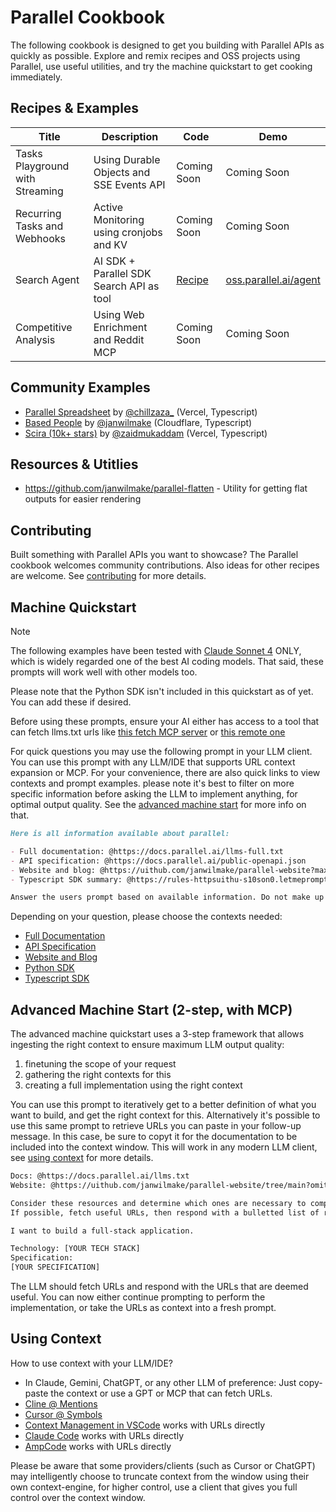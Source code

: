 # Parallel Cookbook

The following cookbook is designed to get you building with Parallel APIs as quickly as possible. Explore and remix recipes and OSS projects using Parallel, use useful utilities, and try the machine quickstart to get cooking immediately.

## Recipes & Examples

| Title                           | Description                              | Code                                                       | Demo                                                   |
| ------------------------------- | ---------------------------------------- | ---------------------------------------------------------- | ------------------------------------------------------ |
| Tasks Playground with Streaming | Using Durable Objects and SSE Events API | Coming Soon           | Coming Soon                |
| Recurring Tasks and Webhooks    | Active Monitoring using cronjobs and KV  | Coming Soon       | Coming Soon             |
| Search Agent                    | AI SDK + Parallel SDK Search API as tool | [Recipe](typescript-recipes/parallel-search-agent)         | [oss.parallel.ai/agent](https://oss.parallel.ai/agent)             |
| Competitive Analysis            | Using Web Enrichment and Reddit MCP      | Coming Soon | Coming Soon |

## Community Examples

- [Parallel Spreadsheet](https://github.com/zahidkhawaja/parallel-spreadsheet) by [@chillzaza\_](https://x.com/chillzaza_/status/1958005876918292941) (Vercel, Typescript)
- [Based People](https://github.com/janwilmake/basedpeople) by [@janwilmake](https://x.com/janwilmake/status/1956061673833300443) (Cloudflare, Typescript)
- [Scira (10k+ stars)](https://github.com/zaidmukaddam/scira) by [@zaidmukaddam](https://x.com/zaidmukaddam/status/1958583204635439264) (Vercel, Typescript)

## Resources & Utitlies

- https://github.com/janwilmake/parallel-flatten - Utility for getting flat outputs for easier rendering

## Contributing

Built something with Parallel APIs you want to showcase? The Parallel cookbook welcomes community contributions. Also ideas for other recipes are welcome. See [contributing](CONTRIBUTING.md) for more details.

## Machine Quickstart

> [!NOTE]
> The following examples have been tested with [Claude Sonnet 4](https://www.anthropic.com/claude/sonnet) ONLY, which is widely regarded one of the best AI coding models. That said, these prompts will work well with other models too.
>
> Please note that the Python SDK isn't included in this quickstart as of yet. You can add these if desired.
>
> Before using these prompts, ensure your AI either has access to a tool that can fetch llms.txt urls like [this fetch MCP server](https://github.com/modelcontextprotocol/servers/tree/main/src/fetch) or [this remote one](https://smithery.ai/server/@jiankaitian/servers)

<!--
Note: Why badges?

- Allows showing tokencount
- Allows easy filtering of a context
- Allows quickly seeing a prompt & result and altering the prompt

-->

For quick questions you may use the following prompt in your LLM client. You can use this prompt with any LLM/IDE that supports URL context expansion or MCP. For your convenience, there are also quick links to view contexts and prompt examples. please note it's best to filter on more specific information before asking the LLM to implement anything, for optimal output quality. See the [advanced machine start](#advanced-machine-start-2-step-with-mcp) for more info on that.

```md
Here is all information available about parallel:

- Full documentation: @https://docs.parallel.ai/llms-full.txt
- API specification: @https://docs.parallel.ai/public-openapi.json
- Website and blog: @https://uithub.com/janwilmake/parallel-website?maxTokens=10000000&lines=false
- Typescript SDK summary: @https://rules-httpsuithu-s10son0.letmeprompt.com/parallel-sdk.d.ts

Answer the users prompt based on available information. Do not make up anything, fetch URLs needed incase you need more context, or respond with the URLs if you can't reach them yourself.
```

Depending on your question, please choose the contexts needed:

- [Full Documentation](https://docs.parallel.ai)
- [API Specification](https://docs.parallel.ai/api-reference) 
- [Website and Blog](https://parallel.ai)
- [Python SDK](https://github.com/parallel-web/parallel-sdk-python)
- [Typescript SDK](https://www.npmjs.com/package/parallel-web)
  
## Advanced Machine Start (2-step, with MCP)

The advanced machine quickstart uses a 3-step framework that allows ingesting the right context to ensure maximum LLM output quality:

1. finetuning the scope of your request
2. gathering the right contexts for this
3. creating a full implementation using the right context

You can use this prompt to iteratively get to a better definition of what you want to build, and get the right context for this. Alternatively it's possible to use this same prompt to retrieve URLs you can paste in your follow-up message. In this case, be sure to copyt it for the documentation to be included into the context window. This will work in any modern LLM client, see [using context](#using-context) for more details.

```txt path="relevant-context-prompt.txt"
Docs: @https://docs.parallel.ai/llms.txt
Website: @https://uithub.com/janwilmake/parallel-website/tree/main?omitFiles=true

Consider these resources and determine which ones are necessary to complete the users task.
If possible, fetch useful URLs, then respond with a bulletted list of raw urls (prepended with @) that are relevant.

I want to build a full-stack application.

Technology: [YOUR TECH STACK]
Specification:
[YOUR SPECIFICATION]
```

The LLM should fetch URLs and respond with the URLs that are deemed useful. You can now either continue prompting to perform the implementation, or take the URLs as context into a fresh prompt.

## Using Context

How to use context with your LLM/IDE?

- In Claude, Gemini, ChatGPT, or any other LLM of preference: Just copy-paste the context or use a GPT or MCP that can fetch URLs.
- [Cline @ Mentions](https://docs.cline.bot/features/at-mentions/overview)
- [Cursor @ Symbols](https://docs.cursor.com/en/context/@-symbols/overview)
- [Context Management in VSCode](https://code.visualstudio.com/docs/copilot/chat/copilot-chat-context#_add-files-as-context) works with URLs directly
- [Claude Code](https://www.anthropic.com/engineering/claude-code-best-practices) works with URLs directly
- [AmpCode](https://ampcode.com) works with URLs directly

Please be aware that some providers/clients (such as Cursor or ChatGPT) may intelligently choose to truncate context from the window using their own context-engine, for higher control, use a client that gives you full control over the context window.
